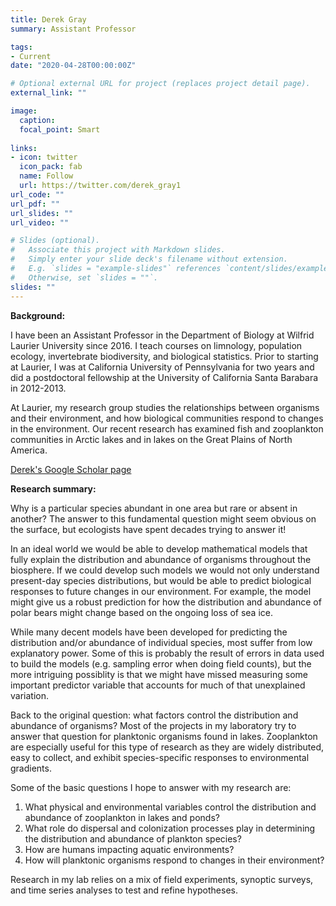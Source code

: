 ```yaml
---
title: Derek Gray
summary: Assistant Professor

tags:
- Current
date: "2020-04-28T00:00:00Z"

# Optional external URL for project (replaces project detail page).
external_link: ""

image:
  caption: 
  focal_point: Smart
  
links:
- icon: twitter
  icon_pack: fab
  name: Follow
  url: https://twitter.com/derek_gray1
url_code: ""
url_pdf: ""
url_slides: ""
url_video: ""

# Slides (optional).
#   Associate this project with Markdown slides.
#   Simply enter your slide deck's filename without extension.
#   E.g. `slides = "example-slides"` references `content/slides/example-slides.md`.
#   Otherwise, set `slides = ""`.
slides: ""
---
```


**Background:**

I have been an Assistant Professor in the Department of Biology at Wilfrid Laurier University since 2016. I teach courses on limnology, population ecology, invertebrate biodiversity, and biological statistics. Prior to starting at Laurier, I was at California University of Pennsylvania for two years and did a postdoctoral fellowship at the University of California Santa Barabara in 2012-2013. 

At Laurier, my research group studies the relationships between organisms and their environment, and how biological communities respond to changes in the environment. Our recent research has examined fish and zooplankton communities in Arctic lakes and in lakes on the Great Plains of North America. 

[Derek's Google Scholar page](https://scholar.google.com/citations?user=3BOcMJQAAAAJ&hl=en)

**Research summary:**

Why is a particular species abundant in one area but rare or absent in another? The answer to this fundamental question might seem obvious on the surface, but ecologists have spent decades trying to answer it!

In an ideal world we would be able to develop mathematical models that fully explain the distribution and abundance of organisms throughout the biosphere. If we could develop such models we would not only understand present-day species distributions, but would be able to predict biological responses to future changes in our environment. For example, the model might give us a robust prediction for how the distribution and abundance of polar bears might change based on the ongoing loss of sea ice.

While many decent models have been developed for predicting the distribution and/or abundance of individual species, most suffer from low explanatory power. Some of this is probably the result of errors in data used to build the models (e.g. sampling error when doing field counts), but the more intriguing possiblity is that we might have missed measuring some important predictor variable that accounts for much of that unexplained variation. 

Back to the original question: what factors control the distribution and abundance of organisms? Most of the projects in my laboratory try to answer that question for planktonic organisms found in lakes. Zooplankton are especially useful for this type of research as they are widely distributed, easy to collect, and exhibit species-specific responses to environmental gradients.

Some of the basic questions I hope to answer with my research are:

1. What physical and environmental variables control the distribution and abundance of zooplankton in lakes and ponds?
2. What role do dispersal and colonization processes play in determining the distribution and abundance of plankton species?
3. How are humans impacting aquatic environments?
4. How will planktonic organisms respond to changes in their environment?

Research in my lab relies on a mix of field experiments, synoptic surveys, and time series analyses to test and refine hypotheses.
